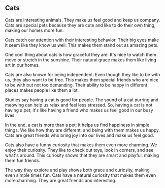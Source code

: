 ## Cats
Cats are interesting animals. They make us feel good and keep us company. Cats are special pets because they are cute and like to do their own thing, making our homes more fun.

Cats catch our attention with their interesting behavior. Their big eyes make it seem like they know us well. This makes them stand out as amazing pets.

One cool thing about cats is how graceful they are. It's nice to watch them move or stretch in the sunshine. Their natural grace makes them like living art in our homes.

Cats are also known for being independent. Even though they like to be with us, they also want to be free. This makes them special friends who are nice to be with but not too demanding. Their ability to be happy in different places makes people like them a lot.

Studies say having a cat is good for people. The sound of a cat purring and meowing can help us relax and feel less stressed. So, having a cat is not having a pet; it's like having a friend who makes us feel good in our busy lives.

In the end, a cat is more than a pet; it helps us find happiness in simple things. We like how they are different, and being with them makes us happy. Cats are great friends who bring joy into our lives and make us feel good.

Cats also have a funny curiosity that makes them even more charming. We enjoy their curiosity. They like to check out toys, look in corners, and see what's around. This curiosity shows that they are smart and playful, making them fun friends. 

The way they explore and play shows both grace and curiosity, making even simple times fun. Cats have a natural curiosity that makes them even more charming. They are great friends and interesting.
